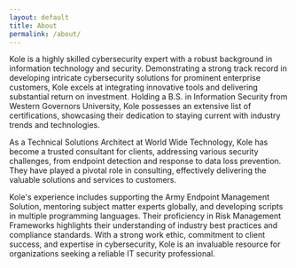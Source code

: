 ```yaml
---
layout: default
title: About
permalink: /about/
---
```


Kole is a highly skilled cybersecurity expert with a robust background in information technology and security. Demonstrating a strong track record in developing intricate cybersecurity solutions for prominent enterprise customers, Kole excels at integrating innovative tools and delivering substantial return on investment. Holding a B.S. in Information Security from Western Governors University, Kole possesses an extensive list of certifications, showcasing their dedication to staying current with industry trends and technologies.

As a Technical Solutions Architect at World Wide Technology, Kole has become a trusted consultant for clients, addressing various security challenges, from endpoint detection and response to data loss prevention. They have played a pivotal role in consulting, effectively delivering the valuable solutions and services to customers.

Kole's experience includes supporting the Army Endpoint Management Solution, mentoring subject matter experts globally, and developing scripts in multiple programming languages. Their proficiency in Risk Management Frameworks highlights their understanding of industry best practices and compliance standards. With a strong work ethic, commitment to client success, and expertise in cybersecurity, Kole is an invaluable resource for organizations seeking a reliable IT security professional.
